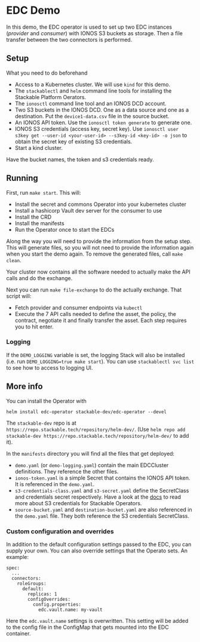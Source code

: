 
# EDC Demo

In this demo, the EDC operator is used to set up two EDC instances (_provider_ and _consumer_) with IONOS S3 buckets as storage. Then a file transfer between the two connectors is performed.

## Setup

What you need to do beforehand

- Access to a Kubernetes cluster. We will use `kind` for this demo.
- The `stackablectl` and `helm` command line tools for installing the Stackable Platform Oerators. 
- The `ionosctl` command line tool and an IONOS DCD account.
- Two S3 buckets in the IONOS DCD. One as a data source and one as a destination. Put the `device1-data.csv` file in the source bucket.
- An IONOS API token. Use the `ionosctl token generate` to generate one.
- IONOS S3 credentials (access key, secret key). Use `ionosctl user s3key get --user-id <your-user-id> --s3key-id <key-id> -o json` to obtain the secret key of existing S3 credentials.
- Start a kind cluster.

Have the bucket names, the token and s3 credentials ready.

## Running

First, run `make start`. This will:

- Install the secret and commons Operator into your kubernetes cluster
- Install a hashicorp Vault dev server for the consumer to use
- Install the CRD
- Install the manifests
- Run the Operator once to start the EDCs

Along the way you will need to provide the information from the setup step. This will generate files, so you will not need to provide the information again when you start the demo again. To remove the generated files, call `make clean`.

Your cluster now contains all the software needed to actually make the API calls and do the exchange.

Next you can run `make file-exchange` to do the actually exchange. That script will:

- Fetch provider and consumer endpoints via `kubectl`
- Execute the 7 API calls needed to define the asset, the policy, the contract, negotiate it and finally transfer the asset. Each step requires you to hit enter.

### Logging

If the `DEMO_LOGGING` variable is set, the logging Stack will also be installed (i.e. run `DEMO_LOGGING=true make start`). You can use `stackablectl svc list` to see how to access to logging UI.

## More info

You can install the Operator with 

    helm install edc-operator stackable-dev/edc-operator --devel

The `stackable-dev` repo is at `https://repo.stackable.tech/repository/helm-dev/`. (Use `helm repo add stackable-dev https://repo.stackable.tech/repository/helm-dev/` to add it).

In the `manifests` directory you will find all the files that get deployed:

- `demo.yaml` (or `demo-logging.yaml`) contain the main EDCCluster definitions. They reference the other files.
- `ionos-token.yaml` is a simple Secret that contains the IONOS API token. It is referenced in the `demo.yaml`.
- `s3-credentials-class.yaml` and `s3-secret.yaml` define the SecretClass and credentials secret respectively. Have a look at the [docs](https://docs.stackable.tech/home/stable/concepts/s3.html#_credentials) to read more about S3 credentials for Stackable Operators.
- `source-bucket.yaml` and `destination-bucket.yaml` are also referenced in the `demo.yaml` file. They both reference the S3 credentials SecretClass.


### Custom configuration and overrides

In addition to the default configuration settings passed to the EDC, you can supply your own. You can also override settings that the Operato sets. An example:

```
spec:
  ...
  connectors:
    roleGroups:
      default:
        replicas: 1
        configOverrides:
          config.properties:
            edc.vault.name: my-vault
```

Here the `edc.vault.name` settings is overwritten. This setting will be added to the config file in the ConfigMap that gets mounted into the EDC container.

